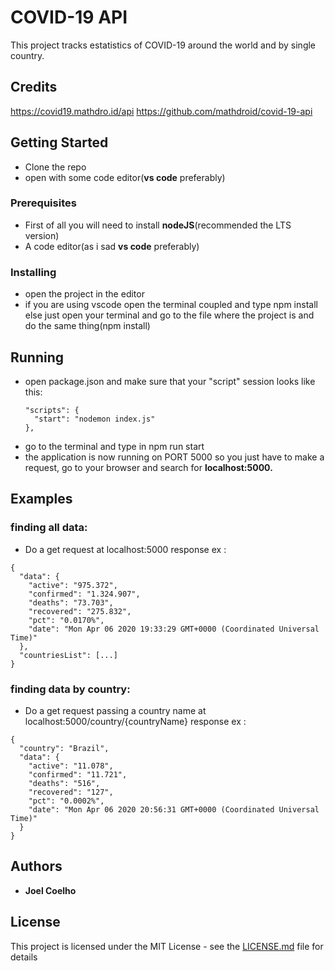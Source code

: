 # COVID-19 API

This project tracks estatistics of COVID-19 around the world and by single country.

## Credits
https://covid19.mathdro.id/api
https://github.com/mathdroid/covid-19-api

## Getting Started

- Clone the repo
- open with some code editor(**vs code** preferably)

### Prerequisites

- First of all you will need to install **nodeJS**(recommended the LTS version)
- A code editor(as i sad **vs code** preferably)

### Installing

- open the project in the editor
- if you are using vscode open the terminal coupled and type npm install
  else just open your terminal and go to the file where the project is and do the same thing(npm install)

## Running

- open package.json and make sure that your "script" session looks like this:   
  ```
  "scripts": {
    "start": "nodemon index.js"
  },
  ```
- go to the terminal and type in npm run start
- the application is now running on PORT 5000 so you just have to make a request, go to your browser and search for **localhost:5000.**

## Examples

### finding all data: 
  - Do a get request at localhost:5000
  response ex : 
  ```
  {
    "data": {
      "active": "975.372",
      "confirmed": "1.324.907",
      "deaths": "73.703",
      "recovered": "275.832",
      "pct": "0.0170%", 
      "date": "Mon Apr 06 2020 19:33:29 GMT+0000 (Coordinated Universal Time)"
    },
    "countriesList": [...]
  }
  ```
  
### finding data by country:
  - Do a get request passing a country name at localhost:5000/country/{countryName}
  response ex :   
  ``` 
  {
    "country": "Brazil",
    "data": {
      "active": "11.078",
      "confirmed": "11.721",
      "deaths": "516",
      "recovered": "127",
      "pct": "0.0002%",
      "date": "Mon Apr 06 2020 20:56:31 GMT+0000 (Coordinated Universal Time)"
    } 
  }
  ```
 

## Authors

- **Joel Coelho**

## License

This project is licensed under the MIT License - see the [LICENSE.md](LICENSE.md) file for details
